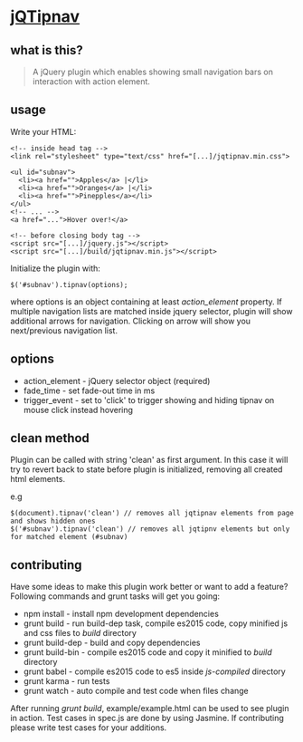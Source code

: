 # [jQTipnav](http://tvrtkom.github.io/jQTipnav)

## what is this?

> A jQuery plugin which enables showing small navigation bars on interaction with action element.

## usage

Write your HTML:

    <!-- inside head tag -->
    <link rel="stylesheet" type="text/css" href="[...]/jqtipnav.min.css">
    
    <ul id="subnav">
      <li><a href="">Apples</a> |</li>
      <li><a href="">Oranges</a> |</li>
      <li><a href="">Pinepples</a></li>
    </ul>
    <!-- ... -->
    <a href="...">Hover over!</a>
    
    <!-- before closing body tag -->
    <script src="[...]/jquery.js"></script>
    <script src="[...]/build/jqtipnav.min.js"></script>

Initialize the plugin with:

    $('#subnav').tipnav(options);

where options is an object containing at least *action_element* property.
If multiple navigation lists are matched inside jquery selector, plugin will show additional arrows for navigation.
Clicking on arrow will show you next/previous navigation list.

## options

* action_element - jQuery selector object (required)
* fade_time - set fade-out time in ms
* trigger_event - set to 'click' to trigger showing and hiding tipnav on mouse click instead hovering

## clean method

Plugin can be called with string 'clean' as first argument. In this case it will try to revert back to state before plugin is initialized,
removing all created html elements.

e.g

    $(document).tipnav('clean') // removes all jqtipnav elements from page and shows hidden ones
    $('#subnav').tipnav('clean') // removes all jqtipnv elements but only for matched element (#subnav)

## contributing

Have some ideas to make this plugin work better or want to add a feature? Following commands and grunt tasks will get you going:

* npm install - install npm development dependencies
* grunt build - run build-dep task, compile es2015 code, copy minified js and css files to *build* directory
* grunt build-dep - build and copy dependencies
* grunt build-bin - compile es2015 code and copy it minified to *build* directory
* grunt babel - compile es2015 code to es5 inside *js-compiled* directory
* grunt karma - run tests
* grunt watch - auto compile and test code when files change

After running *grunt build*, example/example.html can be used to see plugin in action.
Test cases in spec.js are done by using Jasmine. If contributing please write test cases for your additions.

